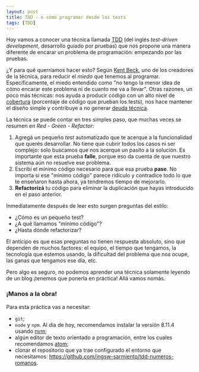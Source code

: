 ```yaml
---
layout: post
title: TDD - o cómo programar desde los tests
tags: [TDD]
---
```


Hoy vamos a conocer una técnica llamada [TDD](https://es.wikipedia.org/wiki/Desarrollo_guiado_por_pruebas) (del inglés _test-driven development_, desarrollo guiado por pruebas) que nos propone una manera diferente de encarar un problema de programación: empezando por las pruebas.

¿Y para qué querríamos hacer esto? Según [Kent Beck](https://es.wikipedia.org/wiki/Kent_Beck), uno de los creadores de la técnica, para reducir el _miedo_ que tenemos al programar. Específicamente, el miedo entendido como "no tengo la menor idea de cómo encarar este problema ni de cuanto me va a llevar". Otras razones, un poco más técnicas: nos ayuda a producir código con un alto nivel de [cobertura](https://es.wikipedia.org/wiki/Cobertura_de_c%C3%B3digo) (porcentaje de código que prueban los tests), nos hace mantener el diseño simple y contribuye a no generar [deuda técnica](https://es.wikipedia.org/wiki/Deuda_t%C3%A9cnica).

La técnica se puede contar en tres simples paso, que muchas veces se resumen en _Red - Green - Refactor_:
1. Agregá un pequeño _test_ automatizado que te acerque a la funcionalidad que querés desarrollar. No tiene que cubrir todos los casos ni ser complejo: solo buscamos que nos acerque un pasito a la solución. Es importante que esta prueba **falle**, porque eso da cuenta de que nuestro sistema aún no resuelve ese problema.
1. Escribí el mínimo código necesario para que esa prueba **pase**. No importa si ese "mínimo código" parece ridículo y contradice todo lo que te enseñaron hasta ahora, ya tendremos tiempo de mejorarlo.
1. **Refactorizá** tu código para eliminar la duplicación que hayas introducido en el paso anterior.

Inmediatamente después de leer esto surgen preguntas del estilo:
* ¿Cómo es un pequeño test?
* ¿A qué llamamos "mínimo código"?
* ¿Hasta dónde refactorizar?

El anticipo es que esas preguntas no tienen respuesta absoluto, sino que dependen de muchos factores: el equipo, el tiempo que tengamos, la tecnología que estemos usando, la dificultad del problema que nos ocupe, las ganas que tengamos ese día, etc.

Pero algo es seguro, no podemos aprender una técnica solamente leyendo de un blog ¡tenemos que ponerla en práctica! Allá vamos nomás.

### ¡Manos a la obra!

Para esta práctica vas a necesitar:

* `git`;
* `node` y `npm`. Al día de hoy, recomendamos instalar la versión 8.11.4 usando [nvm](https://github.com/creationix/nvm);
* algún editor de texto orientado a programación, entre los cuales recomendamos [atom](https://atom.io/);
* clonar el repositorio que ya trae configurado el entorno que necesitamos: <https://github.com/ingsw-sarmiento/tdd-numeros-romanos>.
